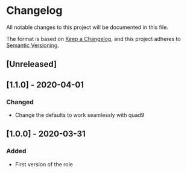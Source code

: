 # Changelog
All notable changes to this project will be documented in this file.

The format is based on [Keep a Changelog](https://keepachangelog.com/en/1.0.0/),
and this project adheres to [Semantic Versioning](https://semver.org/spec/v2.0.0.html).

## [Unreleased]

## [1.1.0] - 2020-04-01
### Changed
- Change the defaults to work seamlessly with quad9

## [1.0.0] - 2020-03-31
### Added
- First version of the role
